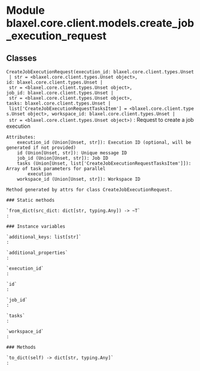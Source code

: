 Module blaxel.core.client.models.create_job_execution_request
=============================================================

Classes
-------

`CreateJobExecutionRequest(execution_id: blaxel.core.client.types.Unset | str = <blaxel.core.client.types.Unset object>, id: blaxel.core.client.types.Unset | str = <blaxel.core.client.types.Unset object>, job_id: blaxel.core.client.types.Unset | str = <blaxel.core.client.types.Unset object>, tasks: blaxel.core.client.types.Unset | list['CreateJobExecutionRequestTasksItem'] = <blaxel.core.client.types.Unset object>, workspace_id: blaxel.core.client.types.Unset | str = <blaxel.core.client.types.Unset object>)`
:   Request to create a job execution
    
    Attributes:
        execution_id (Union[Unset, str]): Execution ID (optional, will be generated if not provided)
        id (Union[Unset, str]): Unique message ID
        job_id (Union[Unset, str]): Job ID
        tasks (Union[Unset, list['CreateJobExecutionRequestTasksItem']]): Array of task parameters for parallel
            execution
        workspace_id (Union[Unset, str]): Workspace ID
    
    Method generated by attrs for class CreateJobExecutionRequest.

    ### Static methods

    `from_dict(src_dict: dict[str, typing.Any]) ‑> ~T`
    :

    ### Instance variables

    `additional_keys: list[str]`
    :

    `additional_properties`
    :

    `execution_id`
    :

    `id`
    :

    `job_id`
    :

    `tasks`
    :

    `workspace_id`
    :

    ### Methods

    `to_dict(self) ‑> dict[str, typing.Any]`
    :